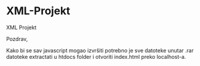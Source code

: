 # XML-Projekt
XML Projekt

Pozdrav,

Kako bi se sav javascript mogao izvršiti potrebno je sve datoteke unutar .rar datoteke extractati u htdocs folder i otvoriti index.html preko localhost-a.
